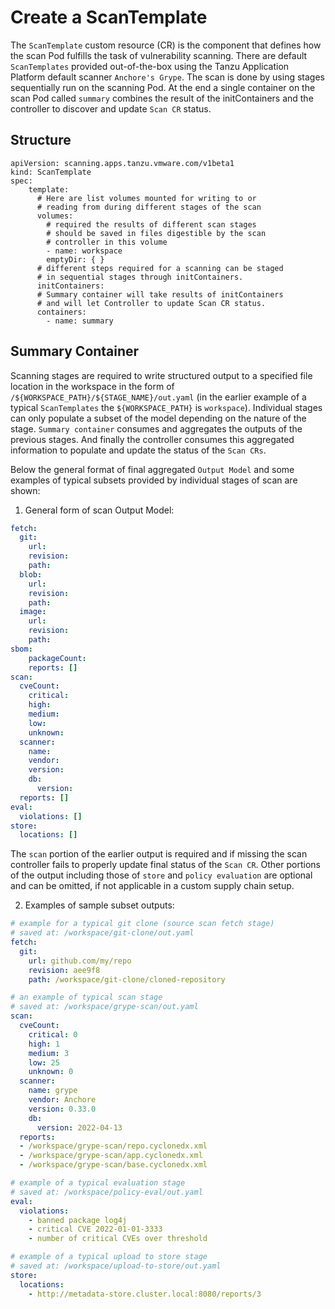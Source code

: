 # Create a ScanTemplate

The `ScanTemplate` custom resource (CR) is the component that defines how the scan Pod fulfills the task of vulnerability scanning. There are  default `ScanTemplates` provided out-of-the-box using the Tanzu Application Platform default scanner `Anchore's Grype`. The scan is done by using stages sequentially run on the scanning Pod. At the end a single container on the scan Pod called `summary` combines the result of the initContainers and the controller to discover and update `Scan CR` status.

## <a id="structure"></a>Structure

```console
apiVersion: scanning.apps.tanzu.vmware.com/v1beta1
kind: ScanTemplate
spec:
    template:
      # Here are list volumes mounted for writing to or 
      # reading from during different stages of the scan
      volumes:
        # required the results of different scan stages 
        # should be saved in files digestible by the scan 
        # controller in this volume
        - name: workspace
        emptyDir: { }
      # different steps required for a scanning can be staged 
      # in sequential stages through initContainers. 
      initContainers:
      # Summary container will take results of initContainers 
      # and will let Controller to update Scan CR status.
      containers:
        - name: summary
```

## <a id="summary-container"></a>Summary Container

Scanning stages are required to write structured output to a specified file location in the workspace in the form of `/${WORKSPACE_PATH}/${STAGE_NAME}/out.yaml` (in the earlier example of a typical `ScanTemplates` the `${WORKSPACE_PATH}` is `workspace`). Individual stages can only populate a subset of the model depending on the nature of the stage. `Summary container` consumes and aggregates the outputs of the previous stages. And finally the controller consumes this aggregated information to populate and update the status of the `Scan CRs`.

Below the general format of final aggregated `Output Model` and some examples of typical subsets provided by individual stages of scan are shown:

1. General form of scan Output Model:
```yaml
fetch:
  git: 
    url:
    revision:
    path:
  blob:
    url:
    revision:
    path:
  image:
    url:
    revision:
    path:
sbom:
    packageCount:
    reports: []
scan:
  cveCount:
    critical:
    high:
    medium:
    low:
    unknown:
  scanner:
    name:
    vendor:
    version:
    db:
      version:
  reports: []
eval:
  violations: []
store:
  locations: []
```

The `scan` portion of the earlier output is required and if missing the scan controller fails to properly update final status of the `Scan CR`. Other portions of the output including those of `store` and `policy evaluation` are optional and can be omitted, if not applicable in a custom supply chain setup.

2. Examples of sample subset outputs:

```yaml
# example for a typical git clone (source scan fetch stage)
# saved at: /workspace/git-clone/out.yaml
fetch:
  git:
    url: github.com/my/repo
    revision: aee9f8
    path: /workspace/git-clone/cloned-repository
```
```yaml
# an example of typical scan stage
# saved at: /workspace/grype-scan/out.yaml
scan:
  cveCount:
    critical: 0
    high: 1
    medium: 3
    low: 25
    unknown: 0
  scanner:
    name: grype
    vendor: Anchore
    version: 0.33.0
    db:
      version: 2022-04-13
  reports:
  - /workspace/grype-scan/repo.cyclonedx.xml
  - /workspace/grype-scan/app.cyclonedx.xml
  - /workspace/grype-scan/base.cyclonedx.xml
```
```yaml
# example of a typical evaluation stage
# saved at: /workspace/policy-eval/out.yaml
eval:
  violations:
    - banned package log4j
    - critical CVE 2022-01-01-3333
    - number of critical CVEs over threshold
```
```yaml
# example of a typical upload to store stage
# saved at: /workspace/upload-to-store/out.yaml
store:
  locations:
    - http://metadata-store.cluster.local:8080/reports/3
```
